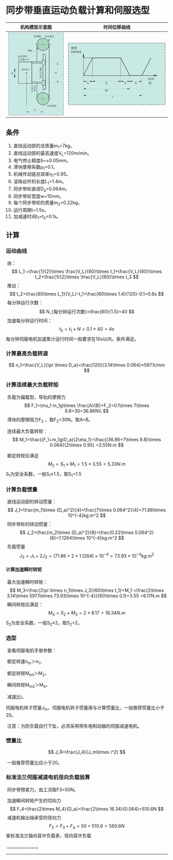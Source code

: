 # 同步带垂直运动负载计算和伺服选型

|                     机构模型示意图                      |                      时间位移曲线                       |
| :-----------------------------------------------------: | :-----------------------------------------------------: |
| ![](./1750741781789.assets/image-20250624131030243.png) | ![](./1750741781789.assets/image-20250623144339619.png) |

## 条件

1. 直线运动部的总质量m<sub>1</sub>=7kg。
2. 直线运动部的最高速度V<sub>L</sub>=120m/min。
3. 电气停止精度δ=±0.05mm。
4. 滑块摩擦系数μ<sub>1</sub>=0.1。
5. 机械传动链总效率η<sub>1</sub>=0.95。
7. 滚珠丝杆的长度L<sub>1</sub>=1.4m。
8. 同步带轮直径D<sub>a</sub>=0.064m。
9. 同步带轮宽度w=15mm。
10. 每个同步带轮的质量m<sub>2</sub>=0.22kg。
12. 运行周期t=1.5s。
13. 加减速时间t<sub>1</sub>=t<sub>3</sub>=0.1s。

## 计算

### 运动曲线

​	由：
$$
L_1
=\frac{1}{2}\times \frac{V_L}{60}\times t_1+\frac{V_L}{60}\times t_2+\frac{1}{2}\times \frac{V_L}{60}\times t_3
$$
​	推出：
$$
t_2=\frac{60\times L_1}{V_L}-t_1=\frac{60\times 1.4}{120}-0.1=0.6s
$$
​	每分钟运行次数：
$$
N_{每分钟运行次数}=\frac{60}{1.5}=40
$$
​	加速每分钟运行时间：
$$
t_5=t_1\times N =0.1\times 40=4s
$$
​		每分钟伺服电机加速累计运行时间一般要求在10s以内，条件满足。

### 计算最高负载转速

$$
n_1=\frac{V_L}{\pi \times D_a}=\frac{120}{3.14\times 0.064}≈597.1r/min
$$

### 计算连续最大负载转矩

​	负载为偏载型，导轨的摩擦力
$$
F_1=\mu_1 m_1g\times \frac{A}{B}+F_2=0.1\times 7\times 9.8+30=36.86N\\
$$
​		滑块的摩擦阻力F<sub>2</sub> ，取F<sub>2</sub>=30N。取A=B。

​	连续最大负载转矩：
$$
M_1=\frac{(F_1+m_1g)D_a}{2\eta_1}=\frac{(36.86+7\times 9.8)\times 0.064}{2\times 0.95}
=3.55N.m
$$

​	额定转矩应满足
$$
M_2=S_1\times M_1=1.5\times 3.55=5.33N.m
$$
​		S<sub>1</sub>为安全系数，一般S<sub>1</sub>≥1.5，取S<sub>1</sub>=1.5

### 计算负载惯量

​	直线运动部的转动惯量：
$$
J_1=\frac{m_1\times {D_a}^2}{4}=\frac{7\times 0.064^2}{4}=71.68\times 10^{-4}kg.m^2
$$
​	同步带轮的转动惯量：
$$
J_2=\frac{m_2\times {D_a}^2}{8}=\frac{0.22\times 0.064^2}{8}=1.1264\times 10^{-4}kg.m^2
$$
​	负载惯量
$$
J_3=J_1+2J_2=(71.86+2\times 1.1264)\times10^{-4}
=73.93\times 10^{-4}kg.m^2
$$

#### 计算加速瞬时转矩

​	最大加速瞬时转矩：
$$
M_3=\frac{2\pi \times n_1\times J_3}{60\times t_1}+M_1
=\frac{2\times 3.14\times 597.1\times 73.93\times 10^{-4}}{60\times 0.1}+3.55
=8.17N.m
$$
​	瞬间转矩应满足：
$$
M_4=S_2\times M_3=2\times 8.17=16.34N.m
$$
​		S<sub>2</sub>为安全系数，一般S<sub>2</sub>≥2，取S<sub>2</sub>=2。

### 选型

​	查看伺服电机手册参数：

​		额定转速n<sub>m</sub>＞n<sub>1</sub>，

​		额定转矩M<sub>m1</sub>＞M<sub>2</sub>，

​		瞬间转矩M<sub>m2</sub>＞M<sub>4</sub>，

​		减速比i。

​		伺服电机转子惯量J<sub>m</sub>，伺服电机转子惯量用与计算惯量比，一般推荐惯量比小于20。

​	注意：为防负载自行下坠，必须采用带失电制动器的伺服减速电机。

### 惯量比

$$
J_R=\frac{J_4}{J_m\times i^2}
$$

​	一般推荐惯量比应小于20。

### 标准法兰伺服减速电机径向负载验算

​	同步带预紧力，由工况取F3=50N。

​	加速瞬间转矩产生的切向力
$$
F_4=\frac{2\times M_4}{D_a}=\frac{2\times 16.34}{0.064}=510.6N
$$
​	减速机输出端承受的径向力
$$
F_5=F_3+F_4=50+510.6=560.6N
$$
​	查标准法兰轴向容许负载表，径向容许负载

​	。。。。。。。。。。。。。。







----------------



